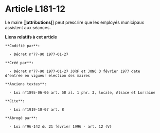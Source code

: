 # Article L181-12

Le maire [**]attributions[**] peut prescrire que les employés municipaux assistent aux séances.

**Liens relatifs à cet article**

	**Codifié par**:

	  - Décret n°77-90 1977-01-27

	**Créé par**:

	  - Décret n°77-90 1977-01-27 JORF et JONC 3 février 1977 date d'entrée en vigueur élection des maires

	**Anciens textes**:

	  - Loi n°1895-06-06 art. 50 al. 1 phr. 3, locale, Alsace et Lorraine

	**Cite**:

	  - Loi n°1919-10-07 art. 8

	**Abrogé par**:

	  - Loi n°96-142 du 21 février 1996 - art. 12 (V)
